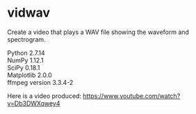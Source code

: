 # vidwav
Create a video that plays a WAV file showing the waveform and spectrogram.

Python 2.7.14<br>
NumPy 1.12.1<br>
SciPy 0.18.1<br>
Matplotlib 2.0.0<br>
ffmpeg version 3.3.4-2<br>

Here is a video produced: https://www.youtube.com/watch?v=Db3DWXqwey4
